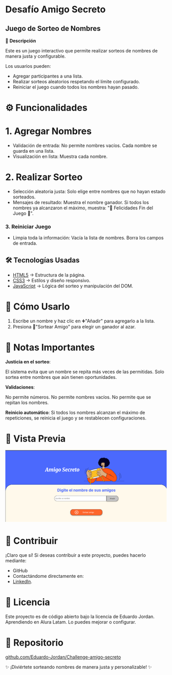 # Desafío Amigo Secreto

## Juego de Sorteo de Nombres

🎯 **Descripción**

Este es un juego interactivo que permite realizar sorteos de nombres de manera justa y configurable.

Los usuarios pueden:

- Agregar participantes a una lista.
- Realizar sorteos aleatorios respetando el límite configurado.
- Reiniciar el juego cuando todos los nombres hayan pasado.

# ⚙️ Funcionalidades

# 1. Agregar Nombres

- Validación de entrada:
 No permite nombres vacíos.
 Cada nombre se guarda en una lista.
- Visualización en lista: Muestra cada nombre.

# 2. Realizar Sorteo

- Selección aleatoria justa:
 Solo elige entre nombres que no hayan estado sorteados.
- Mensajes de resultado: 
 Muestra el nombre ganador.
 Si todos los nombres ya alcanzaron el máximo, muestra:
 "🎉 Felicidades Fin del Juego 🎉".

### 3. Reiniciar Juego
- Limpia toda la información:
  Vacía la lista de nombres.
  Borra los campos de entrada.

## 🛠️ Tecnologías Usadas
- [HTML5](https://github.com/Eduardo-Jordan/Challenge-amigo-secreto/blob/main/index.html) → Estructura de la página.
- [CSS3](https://developer.mozilla.org/es/docs/Web/CSS/CSS3) → Estilos y diseño responsivo.
- [JavaScript](https://developer.mozilla.org/es/docs/Web/JavaScript) → Lógica del sorteo y manipulación del DOM.

# 🚀 Cómo Usarlo

1. Escribe un nombre y haz clic en ➕"Añadir" para agregarlo a la lista.
2. Presiona 🎲"Sortear Amigo" para elegir un ganador al azar.

# 📌 Notas Importantes
**Justicia en el sorteo**:

 El sistema evita que un nombre se repita más veces de las permitidas. 
 Solo sortea entre nombres que aún tienen oportunidades.

 **Validaciones**:
 
 No permite números.
 No permite nombres vacíos.
 No permite que se repitan los nombres.
 
 **Reinicio automático**: 
 Si todos los nombres alcanzan el máximo de repeticiones, se reinicia el juego y se restablecen configuraciones.

# 🎨 Vista Previa

![Vista previa del sorteo](https://raw.githubusercontent.com/Eduardo-Jordan/Challenge-amigo-secreto/main/assest-readme/readmepng-1.png)

# 🤝 Contribuir
¡Claro que sí! Si deseas contribuir a este proyecto, puedes hacerlo mediante:
- GitHub
- Contactándome directamente en:
- [LinkedIn](https://www.linkedin.com/in/eduardo-jordan/).

# 📜 Licencia

Este proyecto es de código abierto bajo la licencia de Eduardo Jordan.
Aprendiendo en Alura Latam.
Lo puedes mejorar o configurar.

# 🔗 Repositorio

[github.com/Eduardo-Jordan/Challenge-amigo-secreto](https://github.com/Eduardo-Jordan/Challenge-amigo-secreto)

✨ ¡Diviértete sorteando nombres de manera justa y personalizable! ✨
